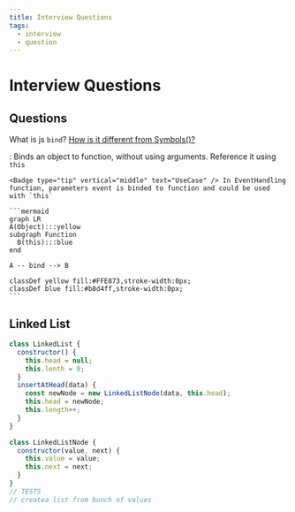 ```yaml
---
title: Interview Questions
tags:
  - interview
  - question
---
```


# Interview Questions

<TagLinks />

## Questions

What is js `bind`? [How is it different from Symbols()?](../guide/symbol-bind.md)

: Binds an object to function, without using arguments. Reference it using `this`

    <Badge type="tip" vertical="middle" text="UseCase" /> In EventHandling function, parameters event is binded to function and could be used with `this`

    ```mermaid
    graph LR
    A(Object):::yellow
    subgraph Function
      B(this):::blue
    end

    A -- bind --> B

    classDef yellow fill:#FFE873,stroke-width:0px;
    classDef blue fill:#b8d4ff,stroke-width:0px;
    ```

## Linked List

```js
class LinkedList {
  constructor() {
    this.head = null;
    this.lenth = 0;
  }
  insertAtHead(data) {
    const newNode = new LinkedListNode(data, this.head);
    this.head = newNode;
    this.length++;
  }
}

class LinkedListNode {
  constructor(value, next) {
    this.value = value;
    this.next = next;
  }
}
// TESTS
// createa list from bunch of values
```

<Footer />
